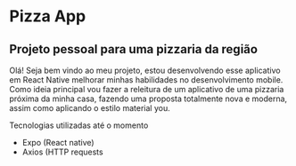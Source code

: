 # Pizza App
Projeto pessoal para uma pizzaria da região
--------------------------------------------

Olá! Seja bem vindo ao meu projeto, estou desenvolvendo esse aplicativo em React Native melhorar minhas habilidades no desenvolvimento mobile. Como ideia principal vou fazer a releitura de um aplicativo de uma pizzaria próxima da minha casa, fazendo uma proposta totalmente nova e moderna, assim como aplicando o estilo material you.

Tecnologias utilizadas até o momento
- Expo (React native)
- Axios (HTTP requests

